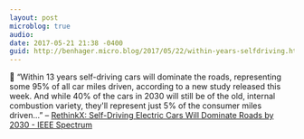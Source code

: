 ```yaml
---
layout: post
microblog: true
audio: 
date: 2017-05-21 21:38 -0400
guid: http://benhager.micro.blog/2017/05/22/within-years-selfdriving.html
---
```

🚗 “Within 13 years self-driving cars will dominate the roads, representing some 95% of all car miles driven, according to a new study released this week. And while 40% of the cars in 2030 will still be of the old, internal combustion variety, they'll represent just 5% of the consumer miles driven…” – [RethinkX: Self-Driving Electric Cars Will Dominate Roads by 2030 - IEEE Spectrum](http://spectrum.ieee.org/cars-that-think/transportation/self-driving/rethinkx-selfdriving-electric-cars-will-dominate-roads-by-2030)
